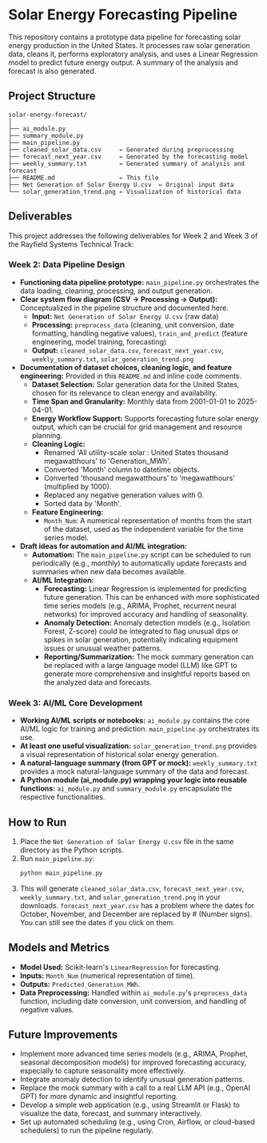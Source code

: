 
# Solar Energy Forecasting Pipeline

This repository contains a prototype data pipeline for forecasting solar energy production in the United States. It processes raw solar generation data, cleans it, performs exploratory analysis, and uses a Linear Regression model to predict future energy output. A summary of the analysis and forecast is also generated.

## Project Structure

```
solar-energy-forecast/
│
├── ai_module.py
├── summary_module.py
├── main_pipeline.py
├── cleaned_solar_data.csv     ← Generated during preprocessing
├── forecast_next_year.csv     ← Generated by the forecasting model
├── weekly_summary.txt         ← Generated summary of analysis and forecast
├── README.md                  ← This file
├── Net Generation of Solar Energy U.csv  ← Original input data
└── solar_generation_trend.png ← Visualization of historical data
```

## Deliverables

This project addresses the following deliverables for Week 2 and Week 3 of the Rayfield Systems Technical Track:

### Week 2: Data Pipeline Design
- **Functioning data pipeline prototype:** `main_pipeline.py` orchestrates the data loading, cleaning, processing, and output generation.
- **Clear system flow diagram (CSV → Processing → Output):** Conceptualized in the pipeline structure and documented here.
    - **Input:** `Net Generation of Solar Energy U.csv` (raw data)
    - **Processing:** `preprocess_data` (cleaning, unit conversion, date formatting, handling negative values), `train_and_predict` (feature engineering, model training, forecasting)
    - **Output:** `cleaned_solar_data.csv`, `forecast_next_year.csv`, `weekly_summary.txt`, `solar_generation_trend.png`
- **Documentation of dataset choices, cleaning logic, and feature engineering:** Provided in this `README.md` and inline code comments.
    - **Dataset Selection:** Solar generation data for the United States, chosen for its relevance to clean energy and availability.
    - **Time Span and Granularity:** Monthly data from 2001-01-01 to 2025-04-01.
    - **Energy Workflow Support:** Supports forecasting future solar energy output, which can be crucial for grid management and resource planning.
    - **Cleaning Logic:**
        - Renamed 'All utility-scale solar : United States thousand megawatthours' to 'Generation_MWh'.
        - Converted 'Month' column to datetime objects.
        - Converted 'thousand megawatthours' to 'megawatthours' (multiplied by 1000).
        - Replaced any negative generation values with 0.
        - Sorted data by 'Month'.
    - **Feature Engineering:**
        - `Month_Num`: A numerical representation of months from the start of the dataset, used as the independent variable for the time series model.
- **Draft ideas for automation and AI/ML integration:**
    - **Automation:** The `main_pipeline.py` script can be scheduled to run periodically (e.g., monthly) to automatically update forecasts and summaries when new data becomes available.
    - **AI/ML Integration:**
        - **Forecasting:** Linear Regression is implemented for predicting future generation. This can be enhanced with more sophisticated time series models (e.g., ARIMA, Prophet, recurrent neural networks) for improved accuracy and handling of seasonality.
        - **Anomaly Detection:** Anomaly detection models (e.g., Isolation Forest, Z-score) could be integrated to flag unusual dips or spikes in solar generation, potentially indicating equipment issues or unusual weather patterns.
        - **Reporting/Summarization:** The mock summary generation can be replaced with a large language model (LLM) like GPT to generate more comprehensive and insightful reports based on the analyzed data and forecasts.

### Week 3: AI/ML Core Development
- **Working AI/ML scripts or notebooks:** `ai_module.py` contains the core AI/ML logic for training and prediction. `main_pipeline.py` orchestrates its use.
- **At least one useful visualization:** `solar_generation_trend.png` provides a visual representation of historical solar energy generation.
- **A natural-language summary (from GPT or mock):** `weekly_summary.txt` provides a mock natural-language summary of the data and forecast.
- **A Python module (ai_module.py) wrapping your logic into reusable functions:** `ai_module.py` and `summary_module.py` encapsulate the respective functionalities.

## How to Run

1.  Place the `Net Generation of Solar Energy U.csv` file in the same directory as the Python scripts.
2.  Run `main_pipeline.py`:
    ```bash
    python main_pipeline.py
    ```
3.  This will generate `cleaned_solar_data.csv`, `forecast_next_year.csv`, `weekly_summary.txt`, and `solar_generation_trend.png` in your downloads. `forecast_next_year.csv` has a problem where the dates for October, November, and December are replaced by # (Number signs). You can still see the dates if you click on them.

## Models and Metrics

- **Model Used:** Scikit-learn's `LinearRegression` for forecasting.
- **Inputs:** `Month_Num` (numerical representation of time).
- **Outputs:** `Predicted_Generation_MWh`.
- **Data Preprocessing:** Handled within `ai_module.py`'s `preprocess_data` function, including date conversion, unit conversion, and handling of negative values.

## Future Improvements

- Implement more advanced time series models (e.g., ARIMA, Prophet, seasonal decomposition models) for improved forecasting accuracy, especially to capture seasonality more effectively.
- Integrate anomaly detection to identify unusual generation patterns.
- Replace the mock summary with a call to a real LLM API (e.g., OpenAI GPT) for more dynamic and insightful reporting.
- Develop a simple web application (e.g., using Streamlit or Flask) to visualize the data, forecast, and summary interactively.
- Set up automated scheduling (e.g., using Cron, Airflow, or cloud-based schedulers) to run the pipeline regularly.
